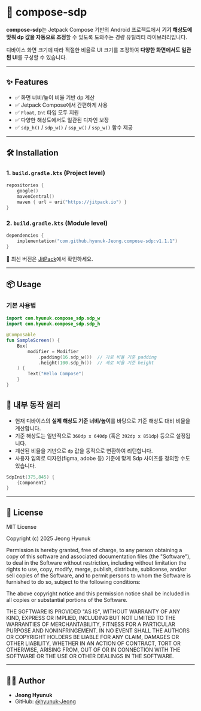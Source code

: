 
# 📱 compose-sdp

**compose-sdp**는 Jetpack Compose 기반의 Android 프로젝트에서 **기기 해상도에 맞춰 dp 값을 자동으로 조정**할 수 있도록 도와주는 경량 유틸리티 라이브러리입니다.

디바이스 화면 크기에 따라 적절한 비율로 UI 크기를 조정하여 **다양한 화면에서도 일관된 UI**를 구성할 수 있습니다.

---

## ✨ Features

- ✅ 화면 너비/높이 비율 기반 dp 계산
- ✅ Jetpack Compose에서 간편하게 사용
- ✅ `Float`, `Int` 타입 모두 지원
- ✅ 다양한 해상도에서도 일관된 디자인 보장
- ✅ `sdp_h()` / `sdp_w()` / `ssp_w()` / `ssp_w()` 함수 제공

---

## 🛠 Installation

### 1. `build.gradle.kts` (Project level)

```kotlin
repositories {
    google()
    mavenCentral()
    maven { url = uri("https://jitpack.io") }
}
```

### 2. `build.gradle.kts` (Module level)

```kotlin
dependencies {
    implementation("com.github.hyunuk-Jeong.compose-sdp:v1.1.1")
}
```

📌 최신 버전은 [JitPack](https://jitpack.io/#hyunuk-Jeong/compose-sdp)에서 확인하세요.

---

## 📦 Usage

### 기본 사용법

```kotlin
import com.hyunuk.compose_sdp.sdp_w
import com.hyunuk.compose_sdp.sdp_h

@Composable
fun SampleScreen() {
    Box(
        modifier = Modifier
            .padding(16.sdp_w())  // 가로 비율 기준 padding
            .height(100.sdp_h())  // 세로 비율 기준 height
    ) {
        Text("Hello Compose")
    }
}
```

## 🧠 내부 동작 원리

- 현재 디바이스의 **실제 해상도 기준 너비/높이**를 바탕으로 기준 해상도 대비 비율을 계산합니다.
- 기준 해상도는 일반적으로 `360dp x 640dp` (혹은 `392dp x 851dp`) 등으로 설정됩니다.
- 계산된 비율을 기반으로 `dp` 값을 동적으로 변환하여 리턴합니다.
- 사용자 임의로 디자인(figma, adobe 등) 기준에 맞게 Sdp 사이즈를 정의할 수도 있습니다.

```kotlin
SdpInit(375,845) {
    {Component}
}
```

---

## 📜 License

MIT License

Copyright (c) 2025 Jeong Hyunuk

Permission is hereby granted, free of charge, to any person obtaining a copy of this software and associated documentation files (the "Software"), to deal in the Software without restriction, including without limitation the rights to use, copy, modify, merge, publish, distribute, sublicense, and/or sell copies of the Software, and to permit persons to whom the Software is furnished to do so, subject to the following conditions:

The above copyright notice and this permission notice shall be included in all copies or substantial portions of the Software.

THE SOFTWARE IS PROVIDED "AS IS", WITHOUT WARRANTY OF ANY KIND, EXPRESS OR IMPLIED, INCLUDING BUT NOT LIMITED TO THE WARRANTIES OF MERCHANTABILITY, FITNESS FOR A PARTICULAR PURPOSE AND NONINFRINGEMENT. IN NO EVENT SHALL THE AUTHORS OR COPYRIGHT HOLDERS BE LIABLE FOR ANY CLAIM, DAMAGES OR OTHER LIABILITY, WHETHER IN AN ACTION OF CONTRACT, TORT OR OTHERWISE, ARISING FROM, OUT OF OR IN CONNECTION WITH THE SOFTWARE OR THE USE OR OTHER DEALINGS IN THE SOFTWARE.


---

## 👨‍💻 Author

- **Jeong Hyunuk**
- GitHub: [@hyunuk-Jeong](https://github.com/hyunuk-Jeong)

